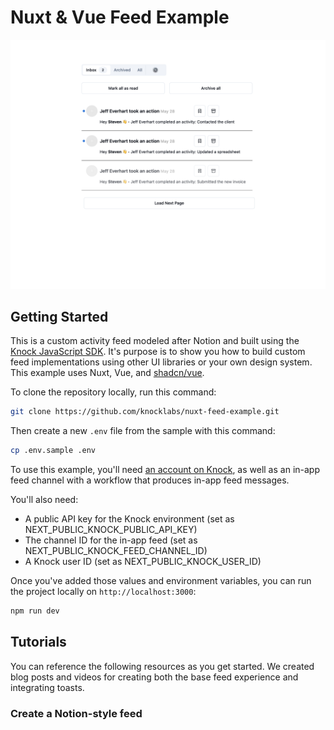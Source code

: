 # Nuxt & Vue Feed Example

![notion-style feed example](./images/feed-image.png)

## Getting Started

This is a custom activity feed modeled after Notion and built using the [Knock JavaScript SDK](https://docs.knock.app/sdks/javascript/quick-start). It's purpose is to show you how to build custom feed implementations using other UI libraries or your own design system. This example uses Nuxt, Vue, and [shadcn/vue](https://www.shadcn-vue.com/).

To clone the repository locally, run this command:

```bash
git clone https://github.com/knocklabs/nuxt-feed-example.git
```

Then create a new `.env` file from the sample with this command:

```bash
cp .env.sample .env
```

To use this example, you'll need [an account on Knock](https://dashboard.knock.app/), as well as an in-app feed channel with a workflow that produces in-app feed messages.

You'll also need:

- A public API key for the Knock environment (set as NEXT_PUBLIC_KNOCK_PUBLIC_API_KEY)
- The channel ID for the in-app feed (set as NEXT_PUBLIC_KNOCK_FEED_CHANNEL_ID)
- A Knock user ID (set as NEXT_PUBLIC_KNOCK_USER_ID)

Once you've added those values and environment variables, you can run the project locally on `http://localhost:3000`:

```bash
npm run dev
```

## Tutorials

You can reference the following resources as you get started. We created blog posts and videos for creating both the base feed experience and integrating toasts.

### Create a Notion-style feed
